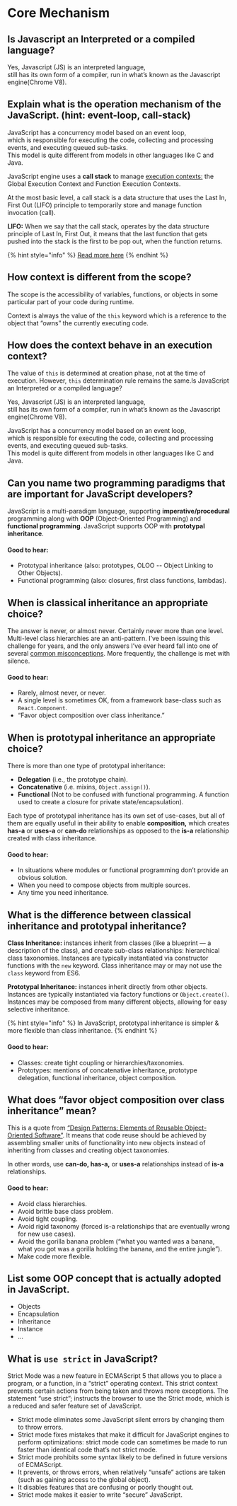 # Core Mechanism

## Is Javascript an Interpreted or a compiled language?

Yes, Javascript \(JS\) is an interpreted language,  
still has its own form of a compiler, run in what’s known as the Javascript engine\(Chrome V8\).

## Explain what is the operation mechanism of the JavaScript. \(hint: event-loop, call-stack\)

JavaScript has a concurrency model based on an event loop,  
which is responsible for executing the code, collecting and processing events, and executing queued sub-tasks.  
This model is quite different from models in other languages like C and Java.

JavaScript engine uses a **call stack** to manage [execution contexts:](../authors-notes/the-context.md#execution-context) the Global Execution Context and Function Execution Contexts.

At the most basic level, a call stack is a data structure that uses the Last In, First Out \(LIFO\) principle to temporarily store and manage function invocation \(call\).

**LIFO:** When we say that the call stack, operates by the data structure principle of Last In, First Out, it means that the last function that gets pushed into the stack is the first to be pop out, when the function returns.

{% hint style="info" %}
[Read more here](https://www.freecodecamp.org/news/understanding-the-javascript-call-stack-861e41ae61d4/)
{% endhint %}

## How context is different from the scope?

The scope is the accessibility of variables, functions, or objects in some particular part of your code during runtime.

Context is always the value of the `this` keyword which is a reference to the object that “owns” the currently executing code.

## How does the context behave in an execution context?

The value of `this` is determined at creation phase, not at the time of execution.  However, `this` determination rule remains the same.Is JavaScript an Interpreted or a compiled language?

Yes, Javascript \(JS\) is an interpreted language,  
still has its own form of a compiler, run in what’s known as the Javascript engine\(Chrome V8\).

JavaScript has a concurrency model based on an event loop,  
which is responsible for executing the code, collecting and processing events, and executing queued sub-tasks.  
This model is quite different from models in other languages like C and Java.

## Can you name two programming paradigms that are important for JavaScript developers?

JavaScript is a multi-paradigm language, supporting **imperative/procedural** programming along with **OOP** \(Object-Oriented Programming\) and **functional programming**. JavaScript supports OOP with **prototypal inheritance**.

#### **Good to hear:**

* Prototypal inheritance \(also: prototypes, OLOO -- Object Linking to Other Objects\).
* Functional programming \(also: closures, first class functions, lambdas\).

## When is classical inheritance an appropriate choice?

The answer is never, or almost never. Certainly never more than one level. Multi-level class hierarchies are an anti-pattern. I’ve been issuing this challenge for years, and the only answers I’ve ever heard fall into one of several [common misconceptions](https://medium.com/javascript-scene/common-misconceptions-about-inheritance-in-javascript-d5d9bab29b0a). More frequently, the challenge is met with silence.

#### **Good to hear:**

* Rarely, almost never, or never.
* A single level is sometimes OK, from a framework base-class such as `React.Component`.
* “Favor object composition over class inheritance.”

## When is prototypal inheritance an appropriate choice?

There is more than one type of prototypal inheritance:

* **Delegation** \(i.e., the prototype chain\).
* **Concatenative** \(i.e. mixins, `Object.assign()`\).
* **Functional** \(Not to be confused with functional programming. A function used to create a closure for private state/encapsulation\).

Each type of prototypal inheritance has its own set of use-cases, but all of them are equally useful in their ability to enable **composition,** which creates **has-a** or **uses-a** or **can-do** relationships as opposed to the **is-a** relationship created with class inheritance.

#### **Good to hear**:

* In situations where modules or functional programming don’t provide an obvious solution.
* When you need to compose objects from multiple sources.
* Any time you need inheritance.

## What is the difference between classical inheritance and prototypal inheritance?

**Class Inheritance:** instances inherit from classes \(like a blueprint — a description of the class\), and create sub-class relationships: hierarchical class taxonomies. Instances are typically instantiated via constructor functions with the `new` keyword. Class inheritance may or may not use the `class` keyword from ES6.

**Prototypal Inheritance:** instances inherit directly from other objects. Instances are typically instantiated via factory functions or `Object.create()`_._ Instances may be composed from many different objects, allowing for easy selective inheritance.

{% hint style="info" %}
In JavaScript, prototypal inheritance is simpler & more flexible than class inheritance.
{% endhint %}

#### **Good to hear:**

* Classes: create tight coupling or hierarchies/taxonomies.
* Prototypes: mentions of concatenative inheritance, prototype delegation, functional inheritance, object composition.

## What does “favor object composition over class inheritance” mean?

This is a quote from [“Design Patterns: Elements of Reusable Object-Oriented Software”](http://www.amazon.com/Design-Patterns-Elements-Reusable-Object-Oriented/dp/0201633612). It means that code reuse should be achieved by assembling smaller units of functionality into new objects instead of inheriting from classes and creating object taxonomies.

In other words, use **can-do, has-a,** or **uses-a** relationships instead of **is-a** relationships.

#### **Good to hear:**

* Avoid class hierarchies.
* Avoid brittle base class problem.
* Avoid tight coupling.
* Avoid rigid taxonomy \(forced is-a relationships that are eventually wrong for new use cases\).
* Avoid the gorilla banana problem \(“what you wanted was a banana, what you got was a gorilla holding the banana, and the entire jungle”\).
* Make code more flexible.

## List some OOP concept that is actually adopted in JavaScript.

* Objects
* Encapsulation
* Inheritance
* Instance
* ...

## What is `use strict` in JavaScript?

Strict Mode was a new feature in ECMAScript 5 that allows you to place a program, or a function, in a “strict” operating context. This strict context prevents certain actions from being taken and throws more exceptions. The statement “use strict”; instructs the browser to use the Strict mode, which is a reduced and safer feature set of JavaScript.

* Strict mode eliminates some JavaScript silent errors by changing them to throw errors.
* Strict mode fixes mistakes that make it difficult for JavaScript engines to perform optimizations: strict mode code can sometimes be made to run faster than identical code that’s not strict mode.
* Strict mode prohibits some syntax likely to be defined in future versions of ECMAScript.
* It prevents, or throws errors, when relatively “unsafe” actions are taken \(such as gaining access to the global object\).
* It disables features that are confusing or poorly thought out.
* Strict mode makes it easier to write “secure” JavaScript.

